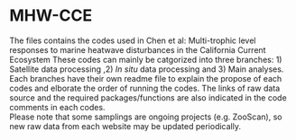 # MHW-CCE
The files contains the codes used in Chen et al: Multi-trophic level responses to marine heatwave disturbances in the California Current Ecosystem
These codes can mainly be catgorized into three branches: 1) Satellite data processing ,2) _In situ_ data processing and 3) Main analyses. Each branches have their own readme file to explain the propose of each codes and elborate the order of running the codes. The links of raw data source and the required packages/functions are also indicated in the code comments in each codes.   
Please note that some samplings are ongoing projects (e.g. ZooScan), so new raw data from each website may be updated periodically.
